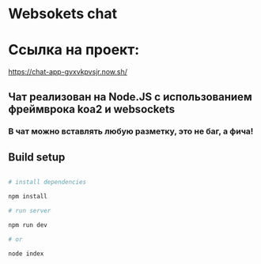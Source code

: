 # Websokets chat 

# Ссылка на проект:
https://chat-app-gvxvkpvsjr.now.sh/

## Чат реализован на Node.JS с использованием фреймврока koa2 и websockets

### В чат можно вставлять любую разметку, это не баг, а фича!

## Build setup

``` bash

# install dependencies

npm install

# run server

npm run dev

# or

node index

```

